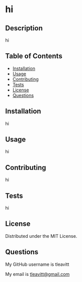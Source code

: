 # hi

## Description

hi

## Table of Contents

- [Installation](#installation)
- [Usage](#usage)
- [Contributing](#contributing)
- [Tests](#tests)
- [License](#license)
- [Questions](#questions)

## Installation

hi

## Usage

hi

## Contributing

hi

## Tests

hi

## License

Distributed under the MIT License.

## Questions

My GitHub username is tleavitt

My email is tleavitt@gmail.com

